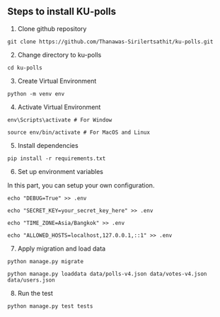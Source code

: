 ## Steps to install KU-polls
1. Clone github repository
```
git clone https://github.com/Thanawas-Sirilertsathit/ku-polls.git
```

2. Change directory to ku-polls
```
cd ku-polls
```

3. Create Virtual Environment
```
python -m venv env
```

4. Activate Virtual Environment
```
env\Scripts\activate # For Window
```
```
source env/bin/activate # For MacOS and Linux
```

5. Install dependencies
```
pip install -r requirements.txt
```

6. Set up environment variables

In this part, you can setup your own configuration.
```
echo "DEBUG=True" >> .env
```
```
echo "SECRET_KEY=your_secret_key_here" >> .env
```
```
echo "TIME_ZONE=Asia/Bangkok" >> .env
```
```
echo "ALLOWED_HOSTS=localhost,127.0.0.1,::1" >> .env
```

7. Apply migration and load data

```
python manage.py migrate
```
```
python manage.py loaddata data/polls-v4.json data/votes-v4.json data/users.json
```

8. Run the test
   
```
python manage.py test tests
```

